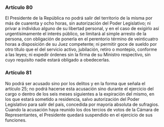 ### Artículo 80 ###

El Presidente de la República no podrá salir del territorio de la misma por más de cuarenta y ocho horas, sin autorización del Poder Legislativo; ni privar a individuo alguno de su libertad personal, y en el caso de exigirlo así urgentísimamente el interés público, se limitará al simple arresto de la persona, con obligación de ponerla en el perentorio término de veinticuatro horas a disposición de su Juez competente; ni permitir goce de sueldo por otro título que el del servicio activo, jubilación, retiro o montepío, conforme a las leyes; ni expedir órdenes sin la firma de su Ministro respectivo, sin cuyo requisito nadie estará obligado a obedecerlas.

### Artículo 81 ###

No podrá ser acusado sino por los delitos y en la forma que señala el artículo 25; no podrá hacerse esta acusación sino durante el ejercicio del cargo o dentro de los seis meses siguientes a la expiración del mismo, en los que estará sometido a residencia, salvo autorización del Poder Legislativo para salir del país, concedida por mayoría absoluta de sufragios.
Cuando la acusación haya reunido los dos tercios de votos de la Cámara de Representantes, el Presidente quedará suspendido en el ejercicio de sus funciones.

